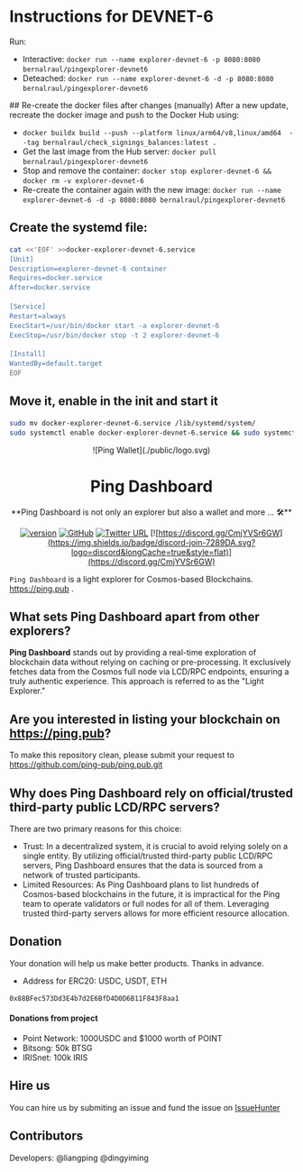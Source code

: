 # Instructions for DEVNET-6

Run: 
- Interactive: `docker run --name explorer-devnet-6 -p 8080:8080 bernalraul/pingexplorer-devnet6`
- Deteached: `docker run --name explorer-devnet-6 -d -p 8080:8080 bernalraul/pingexplorer-devnet6`

## Re-create the docker files after changes (manually)
After a new update, recreate the docker image and push to the Docker Hub using:
- `docker buildx build --push --platform linux/arm64/v8,linux/amd64  --tag bernalraul/check_signings_balances:latest .`
- Get the last image from the Hub server: `docker pull bernalraul/pingexplorer-devnet6`
- Stop and remove the container: `docker stop explorer-devnet-6 && docker rm -v explorer-devnet-6`
- Re-create the container again with the new image: `docker run --name explorer-devnet-6 -d -p 8080:8080 bernalraul/pingexplorer-devnet6`


## Create the systemd file:
```bash
cat <<'EOF' >>docker-explorer-devnet-6.service
[Unit]
Description=explorer-devnet-6 container  
Requires=docker.service  
After=docker.service

[Service]
Restart=always  
ExecStart=/usr/bin/docker start -a explorer-devnet-6  
ExecStop=/usr/bin/docker stop -t 2 explorer-devnet-6

[Install]
WantedBy=default.target
EOF
```

## Move it, enable in the init and start it
```bash
sudo mv docker-explorer-devnet-6.service /lib/systemd/system/
sudo systemctl enable docker-explorer-devnet-6.service && sudo systemctl start docker-explorer-devnet-6.service && sudo journalctl -fu docker-explorer-devnet-6 -o cat
```

<div align="center">
![Ping Wallet](./public/logo.svg)

<h1>Ping Dashboard</h1>
**Ping Dashboard is not only an explorer but also a wallet and more ... 🛠**

[![version](https://img.shields.io/github/tag/ping-pub/explorer.svg)](https://github.com/ping-pub/explorer/releases/latest)
[![GitHub](https://img.shields.io/github/license/ping-pub/explorer.svg)](https://github.com/ping-pub/explorer/blob/master/LICENSE)
[![Twitter URL](https://img.shields.io/twitter/url/https/twitter.com/bukotsunikki.svg?style=social&label=Follow%20%40ping_pub)](https://twitter.com/ping_pub)
[![https://discord.gg/CmjYVSr6GW](https://img.shields.io/badge/discord-join-7289DA.svg?logo=discord&longCache=true&style=flat)](https://discord.gg/CmjYVSr6GW)


</div>

`Ping Dashboard` is a light explorer for Cosmos-based Blockchains.  https://ping.pub .

## What sets Ping Dashboard apart from other explorers?
**Ping Dashboard** stands out by providing a real-time exploration of blockchain data without relying on caching or pre-processing. It exclusively fetches data from the Cosmos full node via LCD/RPC endpoints, ensuring a truly authentic experience. This approach is referred to as the "Light Explorer."

## Are you interested in listing your blockchain on https://ping.pub?

To make this repository clean, please submit your request to https://github.com/ping-pub/ping.pub.git


## Why does Ping Dashboard rely on official/trusted third-party public LCD/RPC servers?
There are two primary reasons for this choice:

 - Trust: In a decentralized system, it is crucial to avoid relying solely on a single entity. By utilizing official/trusted third-party public LCD/RPC servers, Ping Dashboard ensures that the data is sourced from a network of trusted participants.
 - Limited Resources: As Ping Dashboard plans to list hundreds of Cosmos-based blockchains in the future, it is impractical for the Ping team to operate validators or full nodes for all of them. Leveraging trusted third-party servers allows for more efficient resource allocation.

## Donation

Your donation will help us make better products. Thanks in advance.

 - Address for ERC20: USDC, USDT, ETH
```
0x88BFec573Dd3E4b7d2E6BfD4D0D6B11F843F8aa1
```

#### Donations from project

- Point Network: 1000USDC and $1000 worth of POINT
- Bitsong: 50k BTSG
- IRISnet: 100k IRIS

## Hire us

You can hire us by submiting an issue and fund the issue on [IssueHunter](https://issuehunt.io/r/ping-pub/explorer)


## Contributors

Developers: @liangping @dingyiming

